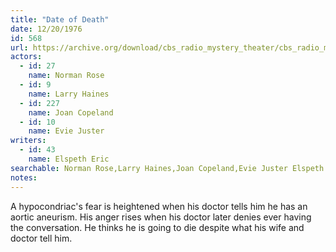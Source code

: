 ```yaml
---
title: "Date of Death"
date: 12/20/1976
id: 568
url: https://archive.org/download/cbs_radio_mystery_theater/cbs_radio_mystery_theater-0551-0600.zip/cbs_radio_mystery_theater-0551-0600%2Fcbsrmt_0568_date_of_death.mp3
actors:  
  - id: 27
    name: Norman Rose  
  - id: 9
    name: Larry Haines  
  - id: 227
    name: Joan Copeland  
  - id: 10
    name: Evie Juster
writers:  
  - id: 43
    name: Elspeth Eric
searchable: Norman Rose,Larry Haines,Joan Copeland,Evie Juster Elspeth Eric
notes:  
---
```

A hypocondriac's fear is heightened when his doctor tells him he has an aortic aneurism. His anger rises when his doctor later denies ever having the conversation. He thinks he is going to die despite what his wife and doctor tell him.